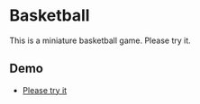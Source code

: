 # Basketball
This is a miniature basketball game. Please try it.

## Demo
 - [Please try it](https://georgehtliu.github.io/basketball/basketball.html)

